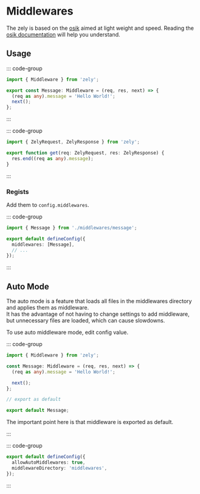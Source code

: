 # Middlewares

The zely is based on the [osik](/apis/osik) aimed at light weight and speed.
Reading the [osik documentation](/apis/osik) will help you understand.

## Usage

::: code-group

```ts [middlewares/message.ts]
import { Middleware } from 'zely';

export const Message: Middleware = (req, res, next) => {
  (req as any).message = 'Hello World!';
  next();
};
```

:::

::: code-group

```ts [pages/index.ts]
import { ZelyRequest, ZelyResponse } from 'zely';

export function get(req: ZelyRequest, res: ZelyResponse) {
  res.end((req as any).message);
}
```

:::

### Regists

Add them to `config.middlewares`.

::: code-group

```ts [zely.config.ts]
import { Message } from './middlewares/message';

export default defineConfig({
  middlewares: [Message],
  // ...
});
```

:::

## Auto Mode <span><Badge  style="margin-top:6px" text="experimental" /></span>

The auto mode is a feature that loads all files in the middlewares directory and applies them as middleware.  
It has the advantage of not having to change settings to add middleware, but unnecessary files are loaded, which can cause slowdowns.

To use auto middleware mode, edit config value.

::: code-group

```ts [middlewares/message.ts]
import { Middleware } from 'zely';

const Message: Middleware = (req, res, next) => {
  (req as any).message = 'Hello World!';

  next();
};

// export as default

export default Message;
```

The important point here is that middleware is exported as default.

:::

::: code-group

```ts [zely.config.ts]
export default defineConfig({
  allowAutoMiddlewares: true,
  middlewareDirectory: 'middlewares',
});
```

:::
